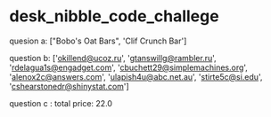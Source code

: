 # desk_nibble_code_challege
quesion a:
["Bobo's Oat Bars", 'Clif Crunch Bar']

question b:
['okillend@ucoz.ru', 'gtanswillg@rambler.ru', 'rdelagua1s@engadget.com', 'cbuchett29@simplemachines.org', 'alenox2c@answers.com', 'ulapish4u@abc.net.au', 'stirte5c@si.edu', 'cshearstonedr@shinystat.com']

question c : 
total price: 22.0
